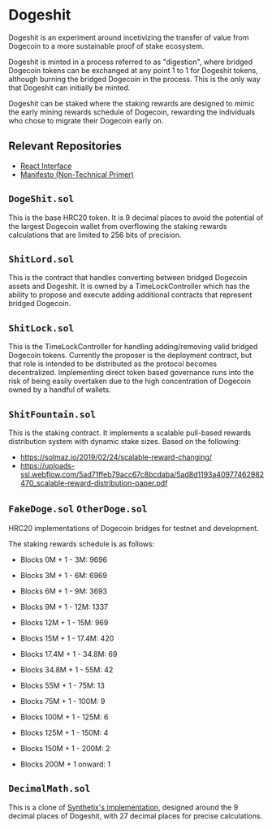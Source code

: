 # Dogeshit

Dogeshit is an experiment around incetivizing the transfer of 
value from Dogecoin to a more sustainable proof of stake ecosystem.

Dogeshit is minted in a process referred to as "digestion", where bridged
Dogecoin tokens can be exchanged at any point 1 to 1 for Dogeshit tokens, although
burning the bridged Dogecoin in the process. This is the only way that Dogeshit can
initially be minted.

Dogeshit can be staked where the staking rewards are designed to mimic the early
mining rewards schedule of Dogecoin, rewarding the individuals who chose to migrate
their Dogecoin early on.

## Relevant Repositories

- [React Interface](https://github.com/dogeshit-labs/dogeshit-interface)
- [Manifesto (Non-Technical Primer)](https://github.com/dogeshit-labs/dogeshit-manifesto)

## `DogeShit.sol`

This is the base HRC20 token. It is 9 decimal places to avoid the potential of the largest Dogecoin wallet from overflowing the
staking rewards calculations that are limited to 256 bits of precision.

## `ShitLord.sol`

This is the contract that handles converting between bridged Dogecoin assets and Dogeshit. It is owned by a TimeLockController which
has the ability to propose and execute adding additional contracts that represent bridged Dogecoin.

## `ShitLock.sol`

This is the TimeLockController for handling adding/removing valid bridged Dogecoin tokens. Currently the proposer is the deployment contract,
but that role is intended to be distributed as the protocol becomes decentralized. Implementing direct token based governance runs into the 
risk of being easily overtaken due to the high concentration of Dogecoin owned by a handful of wallets.  

## `ShitFountain.sol`

This is the staking contract. It implements a scalable pull-based rewards distribution system with dynamic stake sizes.
Based on the following:
- <https://solmaz.io/2019/02/24/scalable-reward-changing/>
- <https://uploads-ssl.webflow.com/5ad71ffeb79acc67c8bcdaba/5ad8d1193a40977462982470_scalable-reward-distribution-paper.pdf>

## `FakeDoge.sol` `OtherDoge.sol`

HRC20 implementations of Dogecoin bridges for testnet and development.

The staking rewards schedule is as follows:

- Blocks 0M + 1 - 3M: 9696
- Blocks 3M + 1 - 6M: 6969
- Blocks 6M + 1 - 9M: 3693
- Blocks 9M + 1 - 12M: 1337
- Blocks 12M + 1 - 15M: 969
- Blocks 15M + 1 - 17.4M: 420

- Blocks 17.4M + 1 - 34.8M: 69
- Blocks 34.8M + 1 - 55M: 42
- Blocks 55M + 1 - 75M: 13
- Blocks 75M + 1 - 100M: 9
- Blocks 100M + 1 - 125M: 6
- Blocks 125M + 1 - 150M: 4
- Blocks 150M + 1 - 200M: 2
- Blocks 200M + 1 onward: 1

## `DecimalMath.sol`

This is a clone of [Synthetix's implementation](https://github.com/Synthetixio/synthetix/blob/master/contracts/SafeDecimalMath.sol), designed around the 9 decimal places of Dogeshit, with 27 decimal places for precise calculations.

